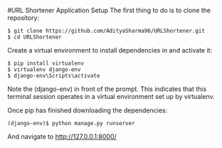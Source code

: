 #URL Shortener Application
Setup
The first thing to do is to clone the repository:

```
$ git clone https://github.com/AdityaSharma96/URLShortener.git
$ cd URLShortener
```

Create a virtual environment to install dependencies in and activate it:

```
$ pip install virtualenv
$ virtualenv django-env
$ django-env\Scripts\activate
```

Note the (django-env) in front of the prompt. This indicates that this terminal session operates in a virtual environment set up by virtualenv.

Once pip has finished downloading the dependencies:

```
(django-env)$ python manage.py runserver
```
And navigate to http://127.0.0.1:8000/
